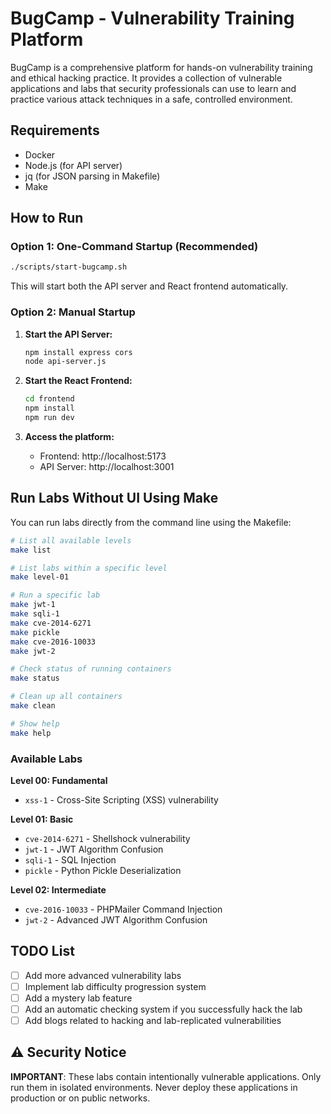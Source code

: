 # BugCamp - Vulnerability Training Platform

BugCamp is a comprehensive platform for hands-on vulnerability training and ethical hacking practice. It provides a collection of vulnerable applications and labs that security professionals can use to learn and practice various attack techniques in a safe, controlled environment.

## Requirements

- Docker
- Node.js (for API server)
- jq (for JSON parsing in Makefile)
- Make

## How to Run

### Option 1: One-Command Startup (Recommended)
```bash
./scripts/start-bugcamp.sh
```

This will start both the API server and React frontend automatically.

### Option 2: Manual Startup

1. **Start the API Server:**
   ```bash
   npm install express cors
   node api-server.js
   ```

2. **Start the React Frontend:**
   ```bash
   cd frontend
   npm install
   npm run dev
   ```

3. **Access the platform:**
   - Frontend: http://localhost:5173
   - API Server: http://localhost:3001

## Run Labs Without UI Using Make

You can run labs directly from the command line using the Makefile:

```bash
# List all available levels
make list

# List labs within a specific level
make level-01

# Run a specific lab
make jwt-1
make sqli-1
make cve-2014-6271
make pickle
make cve-2016-10033
make jwt-2

# Check status of running containers
make status

# Clean up all containers
make clean

# Show help
make help
```

### Available Labs

**Level 00: Fundamental**
- `xss-1` - Cross-Site Scripting (XSS) vulnerability

**Level 01: Basic**
- `cve-2014-6271` - Shellshock vulnerability
- `jwt-1` - JWT Algorithm Confusion
- `sqli-1` - SQL Injection
- `pickle` - Python Pickle Deserialization

**Level 02: Intermediate**
- `cve-2016-10033` - PHPMailer Command Injection
- `jwt-2` - Advanced JWT Algorithm Confusion

## TODO List

- [ ] Add more advanced vulnerability labs
- [ ] Implement lab difficulty progression system
- [ ] Add a mystery lab feature
- [ ] Add an automatic checking system if you successfully hack the lab
- [ ] Add blogs related to hacking and lab-replicated vulnerabilities

## ⚠️ Security Notice

**IMPORTANT**: These labs contain intentionally vulnerable applications. Only run them in isolated environments. Never deploy these applications in production or on public networks.

